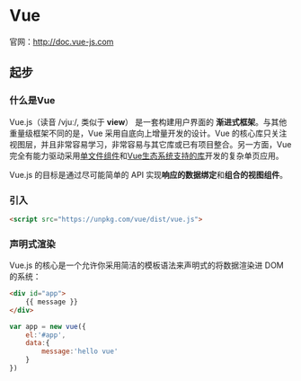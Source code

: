 # Vue

官网：http://doc.vue-js.com

## 起步

### 什么是Vue

Vue.js（读音 /vjuː/, 类似于 **view**） 是一套构建用户界面的 **渐进式框架**。与其他重量级框架不同的是，Vue 采用自底向上增量开发的设计。Vue 的核心库只关注视图层，并且非常容易学习，非常容易与其它库或已有项目整合。另一方面，Vue 完全有能力驱动采用[单文件组件](http://doc.vue-js.com/v2/guide/single-file-components.html)和[Vue生态系统支持的库](http://github.com/vuejs/awesome-vue#libraries--plugins)开发的复杂单页应用。

Vue.js 的目标是通过尽可能简单的 API 实现**响应的数据绑定**和**组合的视图组件**。

### 引入

```html
<script src="https://unpkg.com/vue/dist/vue.js">
```

### 声明式渲染

 Vue.js 的核心是一个允许你采用简洁的模板语法来声明式的将数据渲染进 DOM 的系统： 

```html
<div id="app">
    {{ message }}
</div>
```

```javascript
var app = new vue({
    el:'#app',
    data:{
        message:'hello vue'
    }
})
```

